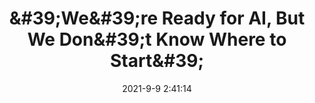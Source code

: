 ---
"title": "&amp;#39;We&amp;#39;re Ready for AI, But We Don&amp;#39;t Know Where to Start&amp;#39;"
"date": "2021-9-9 2:41:14"
"feed_name": "INDUSTRYWEEK"
"feed_website": "https://www.industryweek.com/"
"feed_rss": "https://www.industryweek.com/__rss/website-scheduled-content.xml?input=%7B%22sectionAlias%22%3A%22home%22%7D"
"link": "https://www.industryweek.com/technology-and-iiot/digital-tools/article/21174775/were-ready-for-ai-but-we-dont-know-where-to-start"
"file": "_posts/-7789e4bd89085aa169989eb5ff4ca6fb1c446c69.md"
"accident": "0"
"drilling": "0"
---